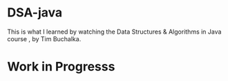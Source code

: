 # DSA-java
This is what I learned by watching the Data Structures &amp; Algorithms in Java course , by Tim Buchalka.

# Work in Progresss
